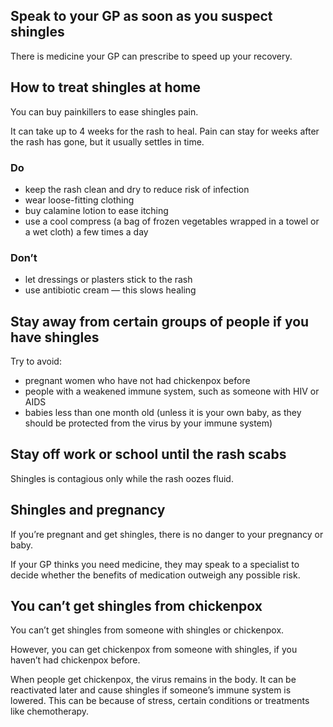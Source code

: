 ## Speak to your GP as soon as you suspect shingles

There is medicine your GP can prescribe to speed up your recovery.

## How to treat shingles at home

You can buy painkillers to ease shingles pain.

It can take up to 4 weeks for the rash to heal. Pain can stay for weeks
after the rash has gone, but it usually settles in time.

### Do

-   keep the rash clean and dry to reduce risk of infection
-   wear loose-fitting clothing
-   buy calamine lotion to ease itching
-   use a cool compress (a bag of frozen vegetables wrapped in a towel
    or a wet cloth) a few times a day

### Don’t

-   let dressings or plasters stick to the rash
-   use antibiotic cream — this slows healing

## Stay away from certain groups of people if you have shingles

Try to avoid:

-   pregnant women who have not had chickenpox before
-   people with a weakened immune system, such as someone with HIV or
    AIDS
-   babies less than one month old (unless it is your own baby, as they
    should be protected from the virus by your immune system)

## Stay off work or school until the rash scabs

Shingles is contagious only while the rash oozes fluid.

## Shingles and pregnancy

If you’re pregnant and get shingles, there is no danger to your
pregnancy or baby.

If your GP thinks you need medicine, they may speak to a specialist to
decide whether the benefits of medication outweigh any possible risk.

## You can’t get shingles from chickenpox

You can’t get shingles from someone with shingles or chickenpox.

However, you can get chickenpox from someone with shingles, if you
haven’t had chickenpox before.

When people get chickenpox, the virus remains in the body. It can be
reactivated later and cause shingles if someone’s immune system is
lowered. This can be because of stress, certain conditions or treatments
like chemotherapy.